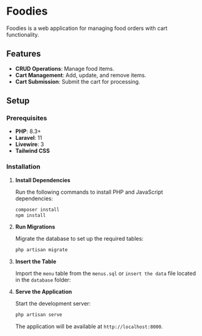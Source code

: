 # Foodies

Foodies is a web application for managing food orders with cart functionality.

## Features

- **CRUD Operations**: Manage food items.
- **Cart Management**: Add, update, and remove items.
- **Cart Submission**: Submit the cart for processing.

## Setup

### Prerequisites

- **PHP**: 8.3+
- **Laravel**: 11
- **Livewire**: 3
- **Tailwind CSS**

### Installation

1. **Install Dependencies**

    Run the following commands to install PHP and JavaScript dependencies:

    ```bash
    composer install
    npm install
    ```

2. **Run Migrations**

    Migrate the database to set up the required tables:

    ```bash
    php artisan migrate
    ```

3. **Insert the Table**

    Import the `menu` table from the `menus.sql` or `insert the data` file located in the `database` folder:

4. **Serve the Application**

    Start the development server:

    ```bash
    php artisan serve
    ```

    The application will be available at `http://localhost:8000`.
